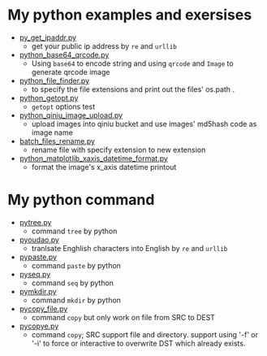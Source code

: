 # My python examples and exersises

+ [py_get_ipaddr.py](python_example/py_get_ipaddr.py)  
    - get your public ip address by ` re ` and ` urllib `
+ [python_base64_qrcode.py](python_example/python_base64_qrcode.py)  
    - Using ` base64 ` to encode string and using ` qrcode ` and ` Image ` to generate qrcode image
+ [python_file_finder.py](python_example/python_file_finder.py)  
    - to specify the file extensions and print out the files' os.path .
+ [python_getopt.py](python_example/python_getopt.py)  
    - ` getopt ` options test 
+ [python_qiniu_image_upload.py](python_example/python_qiniu_image_upload.py)  
    - upload images into qiniu bucket and use images' md5hash code as image name
+ [batch_files_rename.py](python_example/batch_files_rename.py)  
    - rename file with specify extension to new extension
+ [python_matplotlib_xaxis_datetime_format.py](python_example/python_matplotlib_xaxis_datetime_format.py)
    - format the image's x_axis datetime printout


# My python command

+ [pytree.py](python_command/pytree.py)  
    - command ` tree ` by python
+ [pyoudao.py](python_command/pyoudao.py)  
    - tranlsate Enghlish characters into English by ` re ` and ` urllib `
+ [pypaste.py](python_command/pypaste.py)  
    - command ` paste ` by python
+ [pyseq.py](python_command/pyseq.py)  
    - command ` seq ` by python
+ [pymkdir.py](python_command/pymkdir.py)  
    - command ` mkdir ` by python
+ [pycopy_file.py](python_command/pycopy_file.py)  
    - command ` copy ` but only work on file from SRC to DEST
+ [pycopye.py](python_command/pycopy.py)  
    - command ` copy `; SRC support file and directory. support using '-f' or '-i' to force or interactive to overwrite DST which already exists.
